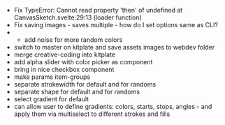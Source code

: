 * Fix TypeError: Cannot read property 'then' of undefined
    at CanvasSketch.svelte:29:13 (loader function)
* Fix saving images - saves multiple - how do I set options same as CLI?
* * add noise for more random colors
* switch to master on kitplate and save assets images to webdev folder
* merge creative-coding into kitplate
* add alpha slider with color picker as component
* bring in nice checkbox component
* make params item-groups
* separate strokewidth for default and for randoms
* separate shape for default and for randoms
* select gradient for default
* can allow user to define gradients: colors, starts, stops, angles - and apply them via multiselect to different strokes and fills